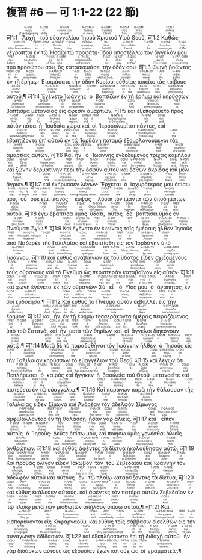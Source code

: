 # 複習 #6 — 可 1:1-22 (22 節)


 <rt>可1:1</rt> <RUBY><ruby><ruby>Ἀρχὴ<rt>[The] beginning</rt></ruby><rt>ἀρχή</rt></ruby><rt>N-NSF</rt></RUBY> <RUBY><ruby><ruby>τοῦ<rt>of the</rt></ruby><rt>ὁ</rt></ruby><rt>T-GSN</rt></RUBY> <RUBY><ruby><ruby>εὐαγγελίου<rt>gospel</rt></ruby><rt>εὐαγγέλιον</rt></ruby><rt>N-GSN</rt></RUBY> <RUBY><ruby><ruby>Ἰησοῦ<rt>of Jesus</rt></ruby><rt>Ἰησοῦς</rt></ruby><rt>N-GSM-P</rt></RUBY> <RUBY><ruby><ruby>Χριστοῦ<rt>Christ‚</rt></ruby><rt>Χριστός</rt></ruby><rt>N-GSM-T</rt></RUBY> <RUBY><ruby><ruby>Υἱοῦ<rt>Son</rt></ruby><rt>υἱός</rt></ruby><rt>N-GSM</rt></RUBY> <RUBY><ruby><ruby>Θεοῦ.<rt>of God.</rt></ruby><rt>θεός</rt></ruby><rt>N-GSM</rt></RUBY> <rt>可1:2</rt> <RUBY><ruby><ruby>Καθὼς<rt>As</rt></ruby><rt>καθώς</rt></ruby><rt>CONJ</rt></RUBY> <RUBY><ruby><ruby>γέγραπται<rt>it has been written</rt></ruby><rt>γράφω</rt></ruby><rt>V-RPI-3S</rt></RUBY> <RUBY><ruby><ruby>ἐν<rt>in</rt></ruby><rt>ἐν</rt></ruby><rt>PREP</rt></RUBY> <RUBY><ruby><ruby>τῷ<rt>‑</rt></ruby><rt>ὁ</rt></ruby><rt>T-DSM</rt></RUBY> <RUBY><ruby><ruby>Ἠσαΐᾳ<rt>Isaiah</rt></ruby><rt>Ἡσαΐας</rt></ruby><rt>N-DSM-P</rt></RUBY> <RUBY><ruby><ruby>τῷ<rt>the</rt></ruby><rt>ὁ</rt></ruby><rt>T-DSM</rt></RUBY> <RUBY><ruby><ruby>προφήτῃ·<rt>prophet:</rt></ruby><rt>προφήτης</rt></ruby><rt>N-DSM</rt></RUBY> <RUBY><ruby><ruby>Ἰδοὺ<rt>Behold‚</rt></ruby><rt>ἰδού</rt></ruby><rt>INJ</rt></RUBY> <RUBY><ruby><ruby>ἀποστέλλω<rt>I send</rt></ruby><rt>ἀποστέλλω</rt></ruby><rt>V-PAI-1S</rt></RUBY> <RUBY><ruby><ruby>τὸν<rt>the</rt></ruby><rt>ὁ</rt></ruby><rt>T-ASM</rt></RUBY> <RUBY><ruby><ruby>ἄγγελόν<rt>messenger</rt></ruby><rt>ἄγγελος</rt></ruby><rt>N-ASM</rt></RUBY> <RUBY><ruby><ruby>μου<rt>of Me</rt></ruby><rt>ἐγώ</rt></ruby><rt>P-1GS</rt></RUBY> <RUBY><ruby><ruby>πρὸ<rt>before</rt></ruby><rt>πρό</rt></ruby><rt>PREP</rt></RUBY> <RUBY><ruby><ruby>προσώπου<rt>face</rt></ruby><rt>πρόσωπον</rt></ruby><rt>N-GSN</rt></RUBY> <RUBY><ruby><ruby>σου‚<rt>of You‚</rt></ruby><rt>σύ</rt></ruby><rt>P-2GS</rt></RUBY> <RUBY><ruby><ruby>ὃς<rt>who</rt></ruby><rt>ὅς, ἥ</rt></ruby><rt>R-NSM</rt></RUBY> <RUBY><ruby><ruby>κατασκευάσει<rt>will prepare</rt></ruby><rt>κατασκευάζω</rt></ruby><rt>V-FAI-3S</rt></RUBY> <RUBY><ruby><ruby>τὴν<rt>the</rt></ruby><rt>ὁ</rt></ruby><rt>T-ASF</rt></RUBY> <RUBY><ruby><ruby>ὁδόν<rt>way</rt></ruby><rt>ὁδός</rt></ruby><rt>N-ASF</rt></RUBY> <RUBY><ruby><ruby>σου·<rt>of You.”</rt></ruby><rt>σύ</rt></ruby><rt>P-2GS</rt></RUBY> <rt>可1:3</rt> <RUBY><ruby><ruby>Φωνὴ<rt>[The] voice</rt></ruby><rt>φωνή</rt></ruby><rt>N-NSF</rt></RUBY> <RUBY><ruby><ruby>βοῶντος<rt>of one crying</rt></ruby><rt>βοάω</rt></ruby><rt>V-PAP-GSM</rt></RUBY> <RUBY><ruby><ruby>ἐν<rt>in</rt></ruby><rt>ἐν</rt></ruby><rt>PREP</rt></RUBY> <RUBY><ruby><ruby>τῇ<rt>the</rt></ruby><rt>ὁ</rt></ruby><rt>T-DSF</rt></RUBY> <RUBY><ruby><ruby>ἐρήμῳ·<rt>wilderness‚</rt></ruby><rt>ἔρημος</rt></ruby><rt>A-DSF</rt></RUBY> <RUBY><ruby><ruby>Ἑτοιμάσατε<rt>Prepare</rt></ruby><rt>ἑτοιμάζω</rt></ruby><rt>V-AAM-2P</rt></RUBY> <RUBY><ruby><ruby>τὴν<rt>the</rt></ruby><rt>ὁ</rt></ruby><rt>T-ASF</rt></RUBY> <RUBY><ruby><ruby>ὁδὸν<rt>way</rt></ruby><rt>ὁδός</rt></ruby><rt>N-ASF</rt></RUBY> <RUBY><ruby><ruby>Κυρίου‚<rt>of [the] Lord‚</rt></ruby><rt>κύριος</rt></ruby><rt>N-GSM</rt></RUBY> <RUBY><ruby><ruby>εὐθείας<rt>straight</rt></ruby><rt>εὐθύς</rt></ruby><rt>A-APF</rt></RUBY> <RUBY><ruby><ruby>ποιεῖτε<rt>make</rt></ruby><rt>ποιέω</rt></ruby><rt>V-PAM-2P</rt></RUBY> <RUBY><ruby><ruby>τὰς<rt>the</rt></ruby><rt>ὁ</rt></ruby><rt>T-APF</rt></RUBY> <RUBY><ruby><ruby>τρίβους<rt>paths</rt></ruby><rt>τρίβος</rt></ruby><rt>N-APF</rt></RUBY> <RUBY><ruby><ruby>αὐτοῦ‚¶<rt>of Him.’”</rt></ruby><rt>αὐτός</rt></ruby><rt>P-GSM</rt></RUBY> <rt>可1:4</rt> <RUBY><ruby><ruby>Ἐγένετο<rt>Came</rt></ruby><rt>γίνομαι</rt></ruby><rt>V-2ADI-3S</rt></RUBY> <RUBY><ruby><ruby>Ἰωάννης<rt>John‚</rt></ruby><rt>Ἰωάννης</rt></ruby><rt>N-NSM-P</rt></RUBY> <RUBY><ruby><ruby>ὁ<rt>‑</rt></ruby><rt>ὁ</rt></ruby><rt>T-NSM</rt></RUBY> <RUBY><ruby><ruby>βαπτίζων<rt>baptizing</rt></ruby><rt>βαπτίζω</rt></ruby><rt>V-PAP-NSM</rt></RUBY> <RUBY><ruby><ruby>ἐν<rt>in</rt></ruby><rt>ἐν</rt></ruby><rt>PREP</rt></RUBY> <RUBY><ruby><ruby>τῇ<rt>the</rt></ruby><rt>ὁ</rt></ruby><rt>T-DSF</rt></RUBY> <RUBY><ruby><ruby>ἐρήμῳ<rt>wilderness</rt></ruby><rt>ἔρημος</rt></ruby><rt>A-DSF</rt></RUBY> <RUBY><ruby><ruby>καὶ<rt>and</rt></ruby><rt>καί</rt></ruby><rt>CONJ</rt></RUBY> <RUBY><ruby><ruby>κηρύσσων<rt>proclaiming</rt></ruby><rt>κηρύσσω</rt></ruby><rt>V-PAP-NSM</rt></RUBY> <RUBY><ruby><ruby>βάπτισμα<rt>[a] baptism</rt></ruby><rt>βάπτισμα</rt></ruby><rt>N-ASN</rt></RUBY> <RUBY><ruby><ruby>μετανοίας<rt>of repentance</rt></ruby><rt>μετάνοια</rt></ruby><rt>N-GSF</rt></RUBY> <RUBY><ruby><ruby>εἰς<rt>for</rt></ruby><rt>εἰς</rt></ruby><rt>PREP</rt></RUBY> <RUBY><ruby><ruby>ἄφεσιν<rt>forgiveness</rt></ruby><rt>ἄφεσις</rt></ruby><rt>N-ASF</rt></RUBY> <RUBY><ruby><ruby>ἁμαρτιῶν.<rt>of sins.</rt></ruby><rt>ἁμαρτία</rt></ruby><rt>N-GPF</rt></RUBY> <rt>可1:5</rt> <RUBY><ruby><ruby>καὶ<rt>And</rt></ruby><rt>καί</rt></ruby><rt>CONJ</rt></RUBY> <RUBY><ruby><ruby>ἐξεπορεύετο<rt>were going out</rt></ruby><rt>ἐκπορεύω</rt></ruby><rt>V-INI-3S</rt></RUBY> <RUBY><ruby><ruby>πρὸς<rt>to</rt></ruby><rt>πρός</rt></ruby><rt>PREP</rt></RUBY> <RUBY><ruby><ruby>αὐτὸν<rt>him</rt></ruby><rt>αὐτός</rt></ruby><rt>P-ASM</rt></RUBY> <RUBY><ruby><ruby>πᾶσα<rt>all</rt></ruby><rt>πᾶς</rt></ruby><rt>A-NSF</rt></RUBY> <RUBY><ruby><ruby>ἡ<rt>the</rt></ruby><rt>ὁ</rt></ruby><rt>T-NSF</rt></RUBY> <RUBY><ruby><ruby>Ἰουδαία<rt>of Judea</rt></ruby><rt>Ἰουδαία</rt></ruby><rt>A-NSF-L</rt></RUBY> <RUBY><ruby><ruby>χώρα<rt>region‚</rt></ruby><rt>χώρα</rt></ruby><rt>N-NSF</rt></RUBY> <RUBY><ruby><ruby>καὶ<rt>and</rt></ruby><rt>καί</rt></ruby><rt>CONJ</rt></RUBY> <RUBY><ruby><ruby>οἱ<rt>‑</rt></ruby><rt>ὁ</rt></ruby><rt>T-NPM</rt></RUBY> <RUBY><ruby><ruby>Ἱεροσολυμῖται<rt>of Jerusalem‚</rt></ruby><rt>Ἱεροσολυμίτης</rt></ruby><rt>N-NPM-L</rt></RUBY> <RUBY><ruby><ruby>πάντες‚<rt>all</rt></ruby><rt>πᾶς</rt></ruby><rt>A-NPM</rt></RUBY> <RUBY><ruby><ruby>καὶ<rt>and</rt></ruby><rt>καί</rt></ruby><rt>CONJ</rt></RUBY> <RUBY><ruby><ruby>ἐβαπτίζοντο<rt>were being baptized</rt></ruby><rt>βαπτίζω</rt></ruby><rt>V-IPI-3P</rt></RUBY> <RUBY><ruby><ruby>ὑπ᾽<rt>by</rt></ruby><rt>ὑπό</rt></ruby><rt>PREP</rt></RUBY> <RUBY><ruby><ruby>αὐτοῦ<rt>him</rt></ruby><rt>αὐτός</rt></ruby><rt>P-GSM</rt></RUBY> <RUBY><ruby><ruby>ἐν<rt>in</rt></ruby><rt>ἐν</rt></ruby><rt>PREP</rt></RUBY> <RUBY><ruby><ruby>τῷ<rt>the</rt></ruby><rt>ὁ</rt></ruby><rt>T-DSM</rt></RUBY> <RUBY><ruby><ruby>Ἰορδάνῃ<rt>Jordan</rt></ruby><rt>Ἰορδάνης</rt></ruby><rt>N-DSM-L</rt></RUBY> <RUBY><ruby><ruby>ποταμῷ<rt>river‚</rt></ruby><rt>ποταμός</rt></ruby><rt>N-DSM</rt></RUBY> <RUBY><ruby><ruby>ἐξομολογούμενοι<rt>confessing</rt></ruby><rt>ἐξομολογέομαι</rt></ruby><rt>V-PMP-NPM</rt></RUBY> <RUBY><ruby><ruby>τὰς<rt>the</rt></ruby><rt>ὁ</rt></ruby><rt>T-APF</rt></RUBY> <RUBY><ruby><ruby>ἁμαρτίας<rt>sins</rt></ruby><rt>ἁμαρτία</rt></ruby><rt>N-APF</rt></RUBY> <RUBY><ruby><ruby>αὐτῶν.<rt>of them.</rt></ruby><rt>αὐτός</rt></ruby><rt>P-GPM</rt></RUBY> <rt>可1:6</rt> <RUBY><ruby><ruby>Καὶ<rt>And</rt></ruby><rt>καί</rt></ruby><rt>CONJ</rt></RUBY> <RUBY><ruby><ruby>ἦν<rt>was</rt></ruby><rt>εἰμί</rt></ruby><rt>V-IAI-3S</rt></RUBY> <RUBY><ruby><ruby>ὁ<rt>‑</rt></ruby><rt>ὁ</rt></ruby><rt>T-NSM</rt></RUBY> <RUBY><ruby><ruby>Ἰωάννης<rt>John</rt></ruby><rt>Ἰωάννης</rt></ruby><rt>N-NSM-P</rt></RUBY> <RUBY><ruby><ruby>ἐνδεδυμένος<rt>clothed in</rt></ruby><rt>ἐνδύω</rt></ruby><rt>V-RMP-NSM</rt></RUBY> <RUBY><ruby><ruby>τρίχας<rt>hair</rt></ruby><rt>θρίξ</rt></ruby><rt>N-APF</rt></RUBY> <RUBY><ruby><ruby>καμήλου<rt>of a camel‚</rt></ruby><rt>κάμηλος</rt></ruby><rt>N-GSF</rt></RUBY> <RUBY><ruby><ruby>καὶ<rt>and</rt></ruby><rt>καί</rt></ruby><rt>CONJ</rt></RUBY> <RUBY><ruby><ruby>ζώνην<rt>a belt</rt></ruby><rt>ζώνη</rt></ruby><rt>N-ASF</rt></RUBY> <RUBY><ruby><ruby>δερματίνην<rt>of leather</rt></ruby><rt>δερμάτινος</rt></ruby><rt>A-ASF</rt></RUBY> <RUBY><ruby><ruby>περὶ<rt>around</rt></ruby><rt>περί</rt></ruby><rt>PREP</rt></RUBY> <RUBY><ruby><ruby>τὴν<rt>the</rt></ruby><rt>ὁ</rt></ruby><rt>T-ASF</rt></RUBY> <RUBY><ruby><ruby>ὀσφὺν<rt>waist</rt></ruby><rt>ὀσφῦς</rt></ruby><rt>N-ASF</rt></RUBY> <RUBY><ruby><ruby>αὐτοῦ<rt>of him;</rt></ruby><rt>αὐτός</rt></ruby><rt>P-GSM</rt></RUBY> <RUBY><ruby><ruby>καὶ<rt>and</rt></ruby><rt>καί</rt></ruby><rt>CONJ</rt></RUBY> <RUBY><ruby><ruby>ἔσθων<rt>he is eating</rt></ruby><rt>ἐσθίω</rt></ruby><rt>V-PAP-NSM</rt></RUBY> <RUBY><ruby><ruby>ἀκρίδας<rt>locusts</rt></ruby><rt>ἀκρίς</rt></ruby><rt>N-APF</rt></RUBY> <RUBY><ruby><ruby>καὶ<rt>and</rt></ruby><rt>καί</rt></ruby><rt>CONJ</rt></RUBY> <RUBY><ruby><ruby>μέλι<rt>honey</rt></ruby><rt>μέλι</rt></ruby><rt>N-ASN</rt></RUBY> <RUBY><ruby><ruby>ἄγριον.¶<rt>wild.</rt></ruby><rt>ἄγριος</rt></ruby><rt>A-ASN</rt></RUBY> 
 <rt>可1:7</rt> <RUBY><ruby><ruby>καὶ<rt>And</rt></ruby><rt>καί</rt></ruby><rt>CONJ</rt></RUBY> <RUBY><ruby><ruby>ἐκήρυσσεν<rt>he was preaching‚</rt></ruby><rt>κηρύσσω</rt></ruby><rt>V-IAI-3S</rt></RUBY> <RUBY><ruby><ruby>λέγων·<rt>saying‚</rt></ruby><rt>λέγω</rt></ruby><rt>V-PAP-NSM</rt></RUBY> <RUBY><ruby><ruby>Ἔρχεται<rt>He comes</rt></ruby><rt>ἔρχομαι</rt></ruby><rt>V-PNI-3S</rt></RUBY> <RUBY><ruby><ruby>ὁ<rt>who</rt></ruby><rt>ὁ</rt></ruby><rt>T-NSM</rt></RUBY> <RUBY><ruby><ruby>ἰσχυρότερός<rt>[is] mightier</rt></ruby><rt>ἰσχυρός</rt></ruby><rt>A-NSM-C</rt></RUBY> <RUBY><ruby><ruby>μου<rt>than I</rt></ruby><rt>ἐγώ</rt></ruby><rt>P-1GS</rt></RUBY> <RUBY><ruby><ruby>ὀπίσω<rt>after</rt></ruby><rt>ὀπίσω</rt></ruby><rt>PREP</rt></RUBY> <RUBY><ruby><ruby>μου‚<rt>me‚</rt></ruby><rt>ἐγώ</rt></ruby><rt>P-1GS</rt></RUBY> <RUBY><ruby><ruby>οὗ<rt>of whom</rt></ruby><rt>ὅς, ἥ</rt></ruby><rt>R-GSM</rt></RUBY> <RUBY><ruby><ruby>οὐκ<rt>not</rt></ruby><rt>οὐ</rt></ruby><rt>PRT-N</rt></RUBY> <RUBY><ruby><ruby>εἰμὶ<rt>I am</rt></ruby><rt>εἰμί</rt></ruby><rt>V-PAI-1S</rt></RUBY> <RUBY><ruby><ruby>ἱκανὸς<rt>sufficient‚</rt></ruby><rt>ἱκανός</rt></ruby><rt>A-NSM</rt></RUBY> <RUBY><ruby><ruby>κύψας<rt>having stooped down‚</rt></ruby><rt>κύπτω</rt></ruby><rt>V-AAP-NSM</rt></RUBY> <RUBY><ruby><ruby>λῦσαι<rt>to untie</rt></ruby><rt>λύω</rt></ruby><rt>V-AAN</rt></RUBY> <RUBY><ruby><ruby>τὸν<rt>the</rt></ruby><rt>ὁ</rt></ruby><rt>T-ASM</rt></RUBY> <RUBY><ruby><ruby>ἱμάντα<rt>strap</rt></ruby><rt>ἱμάς</rt></ruby><rt>N-ASM</rt></RUBY> <RUBY><ruby><ruby>τῶν<rt>of the</rt></ruby><rt>ὁ</rt></ruby><rt>T-GPN</rt></RUBY> <RUBY><ruby><ruby>ὑποδημάτων<rt>sandals</rt></ruby><rt>ὑπόδημα</rt></ruby><rt>N-GPN</rt></RUBY> <RUBY><ruby><ruby>αὐτοῦ.<rt>of Him.</rt></ruby><rt>αὐτός</rt></ruby><rt>P-GSM</rt></RUBY> <rt>可1:8</rt> <RUBY><ruby><ruby>ἐγὼ<rt>I</rt></ruby><rt>ἐγώ</rt></ruby><rt>P-1NS</rt></RUBY> <RUBY><ruby><ruby>ἐβάπτισα<rt>baptized</rt></ruby><rt>βαπτίζω</rt></ruby><rt>V-AAI-1S</rt></RUBY> <RUBY><ruby><ruby>ὑμᾶς<rt>you</rt></ruby><rt>σύ</rt></ruby><rt>P-2AP</rt></RUBY> <RUBY><ruby><ruby>ὕδατι‚<rt>with water;</rt></ruby><rt>ὕδωρ, ὕδατος</rt></ruby><rt>N-DSN</rt></RUBY> <RUBY><ruby><ruby>αὐτὸς<rt>He</rt></ruby><rt>αὐτός</rt></ruby><rt>P-NSM</rt></RUBY> <RUBY><ruby><ruby>δὲ<rt>however</rt></ruby><rt>δέ</rt></ruby><rt>CONJ</rt></RUBY> <RUBY><ruby><ruby>βαπτίσει<rt>will baptize</rt></ruby><rt>βαπτίζω</rt></ruby><rt>V-FAI-3S</rt></RUBY> <RUBY><ruby><ruby>ὑμᾶς<rt>you</rt></ruby><rt>σύ</rt></ruby><rt>P-2AP</rt></RUBY> <RUBY><ruby><ruby>ἐν<rt>with</rt></ruby><rt>ἐν</rt></ruby><rt>PREP</rt></RUBY> <RUBY><ruby><ruby>Πνεύματι<rt>[the] Spirit</rt></ruby><rt>πνεῦμα</rt></ruby><rt>N-DSN</rt></RUBY> <RUBY><ruby><ruby>Ἁγίῳ.¶<rt>Holy.</rt></ruby><rt>ἅγιος</rt></ruby><rt>A-DSN</rt></RUBY> <rt>可1:9</rt> <RUBY><ruby><ruby>Καὶ<rt>And</rt></ruby><rt>καί</rt></ruby><rt>CONJ</rt></RUBY> <RUBY><ruby><ruby>ἐγένετο<rt>it came to pass</rt></ruby><rt>γίνομαι</rt></ruby><rt>V-2ADI-3S</rt></RUBY> <RUBY><ruby><ruby>ἐν<rt>in</rt></ruby><rt>ἐν</rt></ruby><rt>PREP</rt></RUBY> <RUBY><ruby><ruby>ἐκείναις<rt>those</rt></ruby><rt>ἐκεῖνος</rt></ruby><rt>D-DPF</rt></RUBY> <RUBY><ruby><ruby>ταῖς<rt>‑</rt></ruby><rt>ὁ</rt></ruby><rt>T-DPF</rt></RUBY> <RUBY><ruby><ruby>ἡμέραις<rt>days‚</rt></ruby><rt>ἡμέρα</rt></ruby><rt>N-DPF</rt></RUBY> <RUBY><ruby><ruby>ἦλθεν<rt>[that] came</rt></ruby><rt>ἔρχομαι</rt></ruby><rt>V-2AAI-3S</rt></RUBY> <RUBY><ruby><ruby>Ἰησοῦς<rt>Jesus</rt></ruby><rt>Ἰησοῦς</rt></ruby><rt>N-NSM-P</rt></RUBY> <RUBY><ruby><ruby>ἀπὸ<rt>from</rt></ruby><rt>ἀπό</rt></ruby><rt>PREP</rt></RUBY> <RUBY><ruby><ruby>Ναζαρὲτ<rt>Nazareth</rt></ruby><rt>Ναζαρέθ, Ναζαρά</rt></ruby><rt>N-GSF-L</rt></RUBY> <RUBY><ruby><ruby>τῆς<rt>‑</rt></ruby><rt>ὁ</rt></ruby><rt>T-GSF</rt></RUBY> <RUBY><ruby><ruby>Γαλιλαίας<rt>of Galilee‚</rt></ruby><rt>Γαλιλαία</rt></ruby><rt>N-GSF-L</rt></RUBY> <RUBY><ruby><ruby>καὶ<rt>and</rt></ruby><rt>καί</rt></ruby><rt>CONJ</rt></RUBY> <RUBY><ruby><ruby>ἐβαπτίσθη<rt>was baptized</rt></ruby><rt>βαπτίζω</rt></ruby><rt>V-API-3S</rt></RUBY> <RUBY><ruby><ruby>εἰς<rt>in</rt></ruby><rt>εἰς</rt></ruby><rt>PREP</rt></RUBY> <RUBY><ruby><ruby>τὸν<rt>the</rt></ruby><rt>ὁ</rt></ruby><rt>T-ASM</rt></RUBY> <RUBY><ruby><ruby>Ἰορδάνην<rt>Jordan</rt></ruby><rt>Ἰορδάνης</rt></ruby><rt>N-ASM-L</rt></RUBY> <RUBY><ruby><ruby>ὑπὸ<rt>by</rt></ruby><rt>ὑπό</rt></ruby><rt>PREP</rt></RUBY> <RUBY><ruby><ruby>Ἰωάννου.<rt>John.</rt></ruby><rt>Ἰωάννης</rt></ruby><rt>N-GSM-P</rt></RUBY> <rt>可1:10</rt> <RUBY><ruby><ruby>καὶ<rt>And</rt></ruby><rt>καί</rt></ruby><rt>CONJ</rt></RUBY> <RUBY><ruby><ruby>εὐθὺς<rt>immediately</rt></ruby><rt>εὐθέως</rt></ruby><rt>ADV</rt></RUBY> <RUBY><ruby><ruby>ἀναβαίνων<rt>going up</rt></ruby><rt>ἀναβαίνω</rt></ruby><rt>V-PAP-NSM</rt></RUBY> <RUBY><ruby><ruby>ἐκ<rt>from</rt></ruby><rt>ἐκ</rt></ruby><rt>PREP</rt></RUBY> <RUBY><ruby><ruby>τοῦ<rt>the</rt></ruby><rt>ὁ</rt></ruby><rt>T-GSN</rt></RUBY> <RUBY><ruby><ruby>ὕδατος<rt>water‚</rt></ruby><rt>ὕδωρ, ὕδατος</rt></ruby><rt>N-GSN</rt></RUBY> <RUBY><ruby><ruby>εἶδεν<rt>he saw</rt></ruby><rt>εἴδω</rt></ruby><rt>V-2AAI-3S</rt></RUBY> <RUBY><ruby><ruby>σχιζομένους<rt>tearing open</rt></ruby><rt>σχίζω</rt></ruby><rt>V-PPP-APM</rt></RUBY> <RUBY><ruby><ruby>τοὺς<rt>the</rt></ruby><rt>ὁ</rt></ruby><rt>T-APM</rt></RUBY> <RUBY><ruby><ruby>οὐρανοὺς<rt>heavens‚</rt></ruby><rt>οὐρανός</rt></ruby><rt>N-APM</rt></RUBY> <RUBY><ruby><ruby>καὶ<rt>and</rt></ruby><rt>καί</rt></ruby><rt>CONJ</rt></RUBY> <RUBY><ruby><ruby>τὸ<rt>the</rt></ruby><rt>ὁ</rt></ruby><rt>T-ASN</rt></RUBY> <RUBY><ruby><ruby>Πνεῦμα<rt>Spirit</rt></ruby><rt>πνεῦμα</rt></ruby><rt>N-ASN</rt></RUBY> <RUBY><ruby><ruby>ὡς<rt>as</rt></ruby><rt>ὡς</rt></ruby><rt>CONJ</rt></RUBY> <RUBY><ruby><ruby>περιστερὰν<rt>a dove</rt></ruby><rt>περιστερά</rt></ruby><rt>N-ASF</rt></RUBY> <RUBY><ruby><ruby>καταβαῖνον<rt>descending</rt></ruby><rt>καταβαίνω</rt></ruby><rt>V-PAP-ASN</rt></RUBY> <RUBY><ruby><ruby>εἰς<rt>upon</rt></ruby><rt>εἰς</rt></ruby><rt>PREP</rt></RUBY> <RUBY><ruby><ruby>αὐτόν·<rt>Him.</rt></ruby><rt>αὐτός</rt></ruby><rt>P-ASM</rt></RUBY> <rt>可1:11</rt> <RUBY><ruby><ruby>καὶ<rt>And</rt></ruby><rt>καί</rt></ruby><rt>CONJ</rt></RUBY> <RUBY><ruby><ruby>φωνὴ<rt>a voice</rt></ruby><rt>φωνή</rt></ruby><rt>N-NSF</rt></RUBY> <RUBY><ruby><ruby>ἐγένετο<rt>came</rt></ruby><rt>γίνομαι</rt></ruby><rt>V-2ADI-3S</rt></RUBY> <RUBY><ruby><ruby>ἐκ<rt>out of</rt></ruby><rt>ἐκ</rt></ruby><rt>PREP</rt></RUBY> <RUBY><ruby><ruby>τῶν<rt>the</rt></ruby><rt>ὁ</rt></ruby><rt>T-GPM</rt></RUBY> <RUBY><ruby><ruby>οὐρανῶν·<rt>heavens:</rt></ruby><rt>οὐρανός</rt></ruby><rt>N-GPM</rt></RUBY> <RUBY><ruby><ruby>Σὺ<rt>You</rt></ruby><rt>σύ</rt></ruby><rt>P-2NS</rt></RUBY> <RUBY><ruby><ruby>εἶ<rt>are</rt></ruby><rt>εἰμί</rt></ruby><rt>V-PAI-2S</rt></RUBY> <RUBY><ruby><ruby>ὁ<rt>the</rt></ruby><rt>ὁ</rt></ruby><rt>T-NSM</rt></RUBY> <RUBY><ruby><ruby>Υἱός<rt>Son</rt></ruby><rt>υἱός</rt></ruby><rt>N-NSM</rt></RUBY> <RUBY><ruby><ruby>μου<rt>of Me‚</rt></ruby><rt>ἐγώ</rt></ruby><rt>P-1GS</rt></RUBY> <RUBY><ruby><ruby>ὁ<rt>the</rt></ruby><rt>ὁ</rt></ruby><rt>T-NSM</rt></RUBY> <RUBY><ruby><ruby>ἀγαπητός‚<rt>beloved‚</rt></ruby><rt>ἀγαπητός</rt></ruby><rt>A-NSM</rt></RUBY> <RUBY><ruby><ruby>ἐν<rt>in</rt></ruby><rt>ἐν</rt></ruby><rt>PREP</rt></RUBY> <RUBY><ruby><ruby>σοὶ<rt>You</rt></ruby><rt>σύ</rt></ruby><rt>P-2DS</rt></RUBY> <RUBY><ruby><ruby>εὐδόκησα.¶<rt>I am well pleased.</rt></ruby><rt>εὐδοκέω</rt></ruby><rt>V-AAI-1S</rt></RUBY> <rt>可1:12</rt> <RUBY><ruby><ruby>Καὶ<rt>And</rt></ruby><rt>καί</rt></ruby><rt>CONJ</rt></RUBY> <RUBY><ruby><ruby>εὐθὺς<rt>immediately</rt></ruby><rt>εὐθέως</rt></ruby><rt>ADV</rt></RUBY> <RUBY><ruby><ruby>τὸ<rt>the</rt></ruby><rt>ὁ</rt></ruby><rt>T-NSN</rt></RUBY> <RUBY><ruby><ruby>Πνεῦμα<rt>Spirit</rt></ruby><rt>πνεῦμα</rt></ruby><rt>N-NSN</rt></RUBY> <RUBY><ruby><ruby>αὐτὸν<rt>Him</rt></ruby><rt>αὐτός</rt></ruby><rt>P-ASM</rt></RUBY> <RUBY><ruby><ruby>ἐκβάλλει<rt>drives out</rt></ruby><rt>ἐκβάλλω</rt></ruby><rt>V-PAI-3S</rt></RUBY> <RUBY><ruby><ruby>εἰς<rt>into</rt></ruby><rt>εἰς</rt></ruby><rt>PREP</rt></RUBY> <RUBY><ruby><ruby>τὴν<rt>the</rt></ruby><rt>ὁ</rt></ruby><rt>T-ASF</rt></RUBY> <RUBY><ruby><ruby>ἔρημον.<rt>wilderness.</rt></ruby><rt>ἔρημος</rt></ruby><rt>A-ASF</rt></RUBY> 
 <rt>可1:13</rt> <RUBY><ruby><ruby>καὶ<rt>And</rt></ruby><rt>καί</rt></ruby><rt>CONJ</rt></RUBY> <RUBY><ruby><ruby>ἦν<rt>He was</rt></ruby><rt>εἰμί</rt></ruby><rt>V-IAI-3S</rt></RUBY> <RUBY><ruby><ruby>ἐν<rt>in</rt></ruby><rt>ἐν</rt></ruby><rt>PREP</rt></RUBY> <RUBY><ruby><ruby>τῇ<rt>the</rt></ruby><rt>ὁ</rt></ruby><rt>T-DSF</rt></RUBY> <RUBY><ruby><ruby>ἐρήμῳ<rt>wilderness</rt></ruby><rt>ἔρημος</rt></ruby><rt>A-DSF</rt></RUBY> <RUBY><ruby><ruby>τεσσεράκοντα<rt>forty</rt></ruby><rt>τεσσαράκοντα</rt></ruby><rt>A-APF-NUI</rt></RUBY> <RUBY><ruby><ruby>ἡμέρας<rt>days‚</rt></ruby><rt>ἡμέρα</rt></ruby><rt>N-APF</rt></RUBY> <RUBY><ruby><ruby>πειραζόμενος<rt>being tempted</rt></ruby><rt>πειράζω</rt></ruby><rt>V-PPP-NSM</rt></RUBY> <RUBY><ruby><ruby>ὑπὸ<rt>by</rt></ruby><rt>ὑπό</rt></ruby><rt>PREP</rt></RUBY> <RUBY><ruby><ruby>τοῦ<rt>‑</rt></ruby><rt>ὁ</rt></ruby><rt>T-GSM</rt></RUBY> <RUBY><ruby><ruby>Σατανᾶ‚<rt>Satan.</rt></ruby><rt>Σατανᾶς</rt></ruby><rt>N-GSM-T</rt></RUBY> <RUBY><ruby><ruby>καὶ<rt>And</rt></ruby><rt>καί</rt></ruby><rt>CONJ</rt></RUBY> <RUBY><ruby><ruby>ἦν<rt>He was</rt></ruby><rt>εἰμί</rt></ruby><rt>V-IAI-3S</rt></RUBY> <RUBY><ruby><ruby>μετὰ<rt>with</rt></ruby><rt>μετά</rt></ruby><rt>PREP</rt></RUBY> <RUBY><ruby><ruby>τῶν<rt>the</rt></ruby><rt>ὁ</rt></ruby><rt>T-GPN</rt></RUBY> <RUBY><ruby><ruby>θηρίων‚<rt>wild animals;</rt></ruby><rt>θηρίον</rt></ruby><rt>N-GPN</rt></RUBY> <RUBY><ruby><ruby>καὶ<rt>and</rt></ruby><rt>καί</rt></ruby><rt>CONJ</rt></RUBY> <RUBY><ruby><ruby>οἱ<rt>the</rt></ruby><rt>ὁ</rt></ruby><rt>T-NPM</rt></RUBY> <RUBY><ruby><ruby>ἄγγελοι<rt>angels</rt></ruby><rt>ἄγγελος</rt></ruby><rt>N-NPM</rt></RUBY> <RUBY><ruby><ruby>διηκόνουν<rt>were ministering</rt></ruby><rt>διακονέω</rt></ruby><rt>V-IAI-3P</rt></RUBY> <RUBY><ruby><ruby>αὐτῷ.¶<rt>to Him.</rt></ruby><rt>αὐτός</rt></ruby><rt>P-DSM</rt></RUBY> <rt>可1:14</rt> <RUBY><ruby><ruby>Μετὰ<rt>after</rt></ruby><rt>μετά</rt></ruby><rt>PREP</rt></RUBY> <RUBY><ruby><ruby>δὲ<rt>And</rt></ruby><rt>δέ</rt></ruby><rt>CONJ</rt></RUBY> <RUBY><ruby><ruby>τὸ<rt>the</rt></ruby><rt>ὁ</rt></ruby><rt>T-ASN</rt></RUBY> <RUBY><ruby><ruby>παραδοθῆναι<rt>delivering up</rt></ruby><rt>παραδίδωμι</rt></ruby><rt>V-APN</rt></RUBY> <RUBY><ruby><ruby>τὸν<rt>‑</rt></ruby><rt>ὁ</rt></ruby><rt>T-ASM</rt></RUBY> <RUBY><ruby><ruby>Ἰωάννην<rt>of John‚</rt></ruby><rt>Ἰωάννης</rt></ruby><rt>N-ASM-P</rt></RUBY> <RUBY><ruby><ruby>ἦλθεν<rt>came</rt></ruby><rt>ἔρχομαι</rt></ruby><rt>V-2AAI-3S</rt></RUBY> <RUBY><ruby><ruby>ὁ<rt>‑</rt></ruby><rt>ὁ</rt></ruby><rt>T-NSM</rt></RUBY> <RUBY><ruby><ruby>Ἰησοῦς<rt>Jesus</rt></ruby><rt>Ἰησοῦς</rt></ruby><rt>N-NSM-P</rt></RUBY> <RUBY><ruby><ruby>εἰς<rt>into</rt></ruby><rt>εἰς</rt></ruby><rt>PREP</rt></RUBY> <RUBY><ruby><ruby>τὴν<rt>‑</rt></ruby><rt>ὁ</rt></ruby><rt>T-ASF</rt></RUBY> <RUBY><ruby><ruby>Γαλιλαίαν<rt>Galilee‚</rt></ruby><rt>Γαλιλαία</rt></ruby><rt>N-ASF-L</rt></RUBY> <RUBY><ruby><ruby>κηρύσσων<rt>proclaiming</rt></ruby><rt>κηρύσσω</rt></ruby><rt>V-PAP-NSM</rt></RUBY> <RUBY><ruby><ruby>τὸ<rt>the</rt></ruby><rt>ὁ</rt></ruby><rt>T-ASN</rt></RUBY> <RUBY><ruby><ruby>εὐαγγέλιον<rt>gospel</rt></ruby><rt>εὐαγγέλιον</rt></ruby><rt>N-ASN</rt></RUBY> <RUBY><ruby><ruby>τοῦ<rt>‑</rt></ruby><rt>ὁ</rt></ruby><rt>T-GSM</rt></RUBY> <RUBY><ruby><ruby>Θεοῦ<rt>of God</rt></ruby><rt>θεός</rt></ruby><rt>N-GSM</rt></RUBY> <rt>可1:15</rt> <RUBY><ruby><ruby>καὶ<rt>and</rt></ruby><rt>καί</rt></ruby><rt>CONJ</rt></RUBY> <RUBY><ruby><ruby>λέγων<rt>saying</rt></ruby><rt>λέγω</rt></ruby><rt>V-PAP-NSM</rt></RUBY> <RUBY><ruby><ruby>ὅτι<rt>‑‚</rt></ruby><rt>ὅτι</rt></ruby><rt>CONJ</rt></RUBY> <RUBY><ruby><ruby>Πεπλήρωται<rt>Has been fulfilled</rt></ruby><rt>πληρόω</rt></ruby><rt>V-RPI-3S</rt></RUBY> <RUBY><ruby><ruby>ὁ<rt>the</rt></ruby><rt>ὁ</rt></ruby><rt>T-NSM</rt></RUBY> <RUBY><ruby><ruby>καιρὸς<rt>time‚</rt></ruby><rt>καιρός</rt></ruby><rt>N-NSM</rt></RUBY> <RUBY><ruby><ruby>καὶ<rt>and</rt></ruby><rt>καί</rt></ruby><rt>CONJ</rt></RUBY> <RUBY><ruby><ruby>ἤγγικεν<rt>has drawn near</rt></ruby><rt>ἐγγίζω</rt></ruby><rt>V-RAI-3S</rt></RUBY> <RUBY><ruby><ruby>ἡ<rt>the</rt></ruby><rt>ὁ</rt></ruby><rt>T-NSF</rt></RUBY> <RUBY><ruby><ruby>βασιλεία<rt>kingdom</rt></ruby><rt>βασιλεία</rt></ruby><rt>N-NSF</rt></RUBY> <RUBY><ruby><ruby>τοῦ<rt>‑</rt></ruby><rt>ὁ</rt></ruby><rt>T-GSM</rt></RUBY> <RUBY><ruby><ruby>Θεοῦ·<rt>of God;</rt></ruby><rt>θεός</rt></ruby><rt>N-GSM</rt></RUBY> <RUBY><ruby><ruby>μετανοεῖτε<rt>repent</rt></ruby><rt>μετανοέω</rt></ruby><rt>V-PAM-2P</rt></RUBY> <RUBY><ruby><ruby>καὶ<rt>and</rt></ruby><rt>καί</rt></ruby><rt>CONJ</rt></RUBY> <RUBY><ruby><ruby>πιστεύετε<rt>believe</rt></ruby><rt>πιστεύω</rt></ruby><rt>V-PAM-2P</rt></RUBY> <RUBY><ruby><ruby>ἐν<rt>in</rt></ruby><rt>ἐν</rt></ruby><rt>PREP</rt></RUBY> <RUBY><ruby><ruby>τῷ<rt>the</rt></ruby><rt>ὁ</rt></ruby><rt>T-DSN</rt></RUBY> <RUBY><ruby><ruby>εὐαγγελίῳ.¶<rt>gospel.</rt></ruby><rt>εὐαγγέλιον</rt></ruby><rt>N-DSN</rt></RUBY> <rt>可1:16</rt> <RUBY><ruby><ruby>Καὶ<rt>And</rt></ruby><rt>καί</rt></ruby><rt>CONJ</rt></RUBY> <RUBY><ruby><ruby>παράγων<rt>passing</rt></ruby><rt>παράγω</rt></ruby><rt>V-PAP-NSM</rt></RUBY> <RUBY><ruby><ruby>παρὰ<rt>by</rt></ruby><rt>παρά</rt></ruby><rt>PREP</rt></RUBY> <RUBY><ruby><ruby>τὴν<rt>the</rt></ruby><rt>ὁ</rt></ruby><rt>T-ASF</rt></RUBY> <RUBY><ruby><ruby>θάλασσαν<rt>Sea</rt></ruby><rt>θάλασσα</rt></ruby><rt>N-ASF</rt></RUBY> <RUBY><ruby><ruby>τῆς<rt>‑</rt></ruby><rt>ὁ</rt></ruby><rt>T-GSF</rt></RUBY> <RUBY><ruby><ruby>Γαλιλαίας<rt>of Galilee‚</rt></ruby><rt>Γαλιλαία</rt></ruby><rt>N-GSF-L</rt></RUBY> <RUBY><ruby><ruby>εἶδεν<rt>He saw</rt></ruby><rt>εἴδω</rt></ruby><rt>V-2AAI-3S</rt></RUBY> <RUBY><ruby><ruby>Σίμωνα<rt>Simon</rt></ruby><rt>Σίμων</rt></ruby><rt>N-ASM-P</rt></RUBY> <RUBY><ruby><ruby>καὶ<rt>and</rt></ruby><rt>καί</rt></ruby><rt>CONJ</rt></RUBY> <RUBY><ruby><ruby>Ἀνδρέαν<rt>Andrew‚</rt></ruby><rt>Ἀνδρέας</rt></ruby><rt>N-ASM-P</rt></RUBY> <RUBY><ruby><ruby>τὸν<rt>the</rt></ruby><rt>ὁ</rt></ruby><rt>T-ASM</rt></RUBY> <RUBY><ruby><ruby>ἀδελφὸν<rt>brother</rt></ruby><rt>ἀδελφός</rt></ruby><rt>N-ASM</rt></RUBY> <RUBY><ruby><ruby>Σίμωνος<rt>of Simon‚</rt></ruby><rt>Σίμων</rt></ruby><rt>N-GSM-P</rt></RUBY> <RUBY><ruby><ruby>ἀμφιβάλλοντας<rt>casting a net</rt></ruby><rt>ἀμφιβάλλω</rt></ruby><rt>V-PAP-APM</rt></RUBY> <RUBY><ruby><ruby>ἐν<rt>into</rt></ruby><rt>ἐν</rt></ruby><rt>PREP</rt></RUBY> <RUBY><ruby><ruby>τῇ<rt>the</rt></ruby><rt>ὁ</rt></ruby><rt>T-DSF</rt></RUBY> <RUBY><ruby><ruby>θαλάσσῃ·<rt>sea;</rt></ruby><rt>θάλασσα</rt></ruby><rt>N-DSF</rt></RUBY> <RUBY><ruby><ruby>ἦσαν<rt>they were</rt></ruby><rt>εἰμί</rt></ruby><rt>V-IAI-3P</rt></RUBY> <RUBY><ruby><ruby>γὰρ<rt>for</rt></ruby><rt>γάρ</rt></ruby><rt>CONJ</rt></RUBY> <RUBY><ruby><ruby>ἁλιεῖς.<rt>fishermen.</rt></ruby><rt>ἁλιεύς</rt></ruby><rt>N-NPM</rt></RUBY> <rt>可1:17</rt> <RUBY><ruby><ruby>καὶ<rt>And</rt></ruby><rt>καί</rt></ruby><rt>CONJ</rt></RUBY> <RUBY><ruby><ruby>εἶπεν<rt>said</rt></ruby><rt>ἔπω, ἐρῶ, εἶπον</rt></ruby><rt>V-2AAI-3S</rt></RUBY> <RUBY><ruby><ruby>αὐτοῖς<rt>to them</rt></ruby><rt>αὐτός</rt></ruby><rt>P-DPM</rt></RUBY> <RUBY><ruby><ruby>ὁ<rt>‑</rt></ruby><rt>ὁ</rt></ruby><rt>T-NSM</rt></RUBY> <RUBY><ruby><ruby>Ἰησοῦς·<rt>Jesus‚</rt></ruby><rt>Ἰησοῦς</rt></ruby><rt>N-NSM-P</rt></RUBY> <RUBY><ruby><ruby>Δεῦτε<rt>Come</rt></ruby><rt>δεῦτε</rt></ruby><rt>ADV</rt></RUBY> <RUBY><ruby><ruby>ὀπίσω<rt>after</rt></ruby><rt>ὀπίσω</rt></ruby><rt>PREP</rt></RUBY> <RUBY><ruby><ruby>μου‚<rt>Me‚</rt></ruby><rt>ἐγώ</rt></ruby><rt>P-1GS</rt></RUBY> <RUBY><ruby><ruby>καὶ<rt>and</rt></ruby><rt>καί</rt></ruby><rt>CONJ</rt></RUBY> <RUBY><ruby><ruby>ποιήσω<rt>I will make</rt></ruby><rt>ποιέω</rt></ruby><rt>V-FAI-1S</rt></RUBY> <RUBY><ruby><ruby>ὑμᾶς<rt>you</rt></ruby><rt>σύ</rt></ruby><rt>P-2AP</rt></RUBY> <RUBY><ruby><ruby>γενέσθαι<rt>to become</rt></ruby><rt>γίνομαι</rt></ruby><rt>V-2ADN</rt></RUBY> <RUBY><ruby><ruby>ἁλιεῖς<rt>fishers</rt></ruby><rt>ἁλιεύς</rt></ruby><rt>N-APM</rt></RUBY> <RUBY><ruby><ruby>ἀνθρώπων.<rt>of men.</rt></ruby><rt>ἄνθρωπος</rt></ruby><rt>N-GPM</rt></RUBY> <rt>可1:18</rt> <RUBY><ruby><ruby>καὶ<rt>And</rt></ruby><rt>καί</rt></ruby><rt>CONJ</rt></RUBY> <RUBY><ruby><ruby>εὐθὺς<rt>immediately‚</rt></ruby><rt>εὐθέως</rt></ruby><rt>ADV</rt></RUBY> <RUBY><ruby><ruby>ἀφέντες<rt>having left</rt></ruby><rt>ἀφίημι</rt></ruby><rt>V-2AAP-NPM</rt></RUBY> <RUBY><ruby><ruby>τὰ<rt>the</rt></ruby><rt>ὁ</rt></ruby><rt>T-APN</rt></RUBY> <RUBY><ruby><ruby>δίκτυα<rt>nets‚</rt></ruby><rt>δίκτυον</rt></ruby><rt>N-APN</rt></RUBY> <RUBY><ruby><ruby>ἠκολούθησαν<rt>they followed</rt></ruby><rt>ἀκολουθέω</rt></ruby><rt>V-AAI-3P</rt></RUBY> <RUBY><ruby><ruby>αὐτῷ.<rt>Him.</rt></ruby><rt>αὐτός</rt></ruby><rt>P-DSM</rt></RUBY> 
 <rt>可1:19</rt> <RUBY><ruby><ruby>Καὶ<rt>And</rt></ruby><rt>καί</rt></ruby><rt>CONJ</rt></RUBY> <RUBY><ruby><ruby>προβὰς<rt>having gone on</rt></ruby><rt>προβαίνω</rt></ruby><rt>V-2AAP-NSM</rt></RUBY> <RUBY><ruby><ruby>ὀλίγον<rt>a little‚</rt></ruby><rt>ὀλίγος</rt></ruby><rt>A-ASN</rt></RUBY> <RUBY><ruby><ruby>εἶδεν<rt>He saw</rt></ruby><rt>εἴδω</rt></ruby><rt>V-2AAI-3S</rt></RUBY> <RUBY><ruby><ruby>Ἰάκωβον<rt>James</rt></ruby><rt>Ἰάκωβος</rt></ruby><rt>N-ASM-P</rt></RUBY> <RUBY><ruby><ruby>τὸν<rt>the [son]</rt></ruby><rt>ὁ</rt></ruby><rt>T-ASM</rt></RUBY> <RUBY><ruby><ruby>τοῦ<rt>‑</rt></ruby><rt>ὁ</rt></ruby><rt>T-GSM</rt></RUBY> <RUBY><ruby><ruby>Ζεβεδαίου<rt>of Zebedee‚</rt></ruby><rt>Ζεβεδαῖος</rt></ruby><rt>N-GSM-P</rt></RUBY> <RUBY><ruby><ruby>καὶ<rt>and</rt></ruby><rt>καί</rt></ruby><rt>CONJ</rt></RUBY> <RUBY><ruby><ruby>Ἰωάννην<rt>John</rt></ruby><rt>Ἰωάννης</rt></ruby><rt>N-ASM-P</rt></RUBY> <RUBY><ruby><ruby>τὸν<rt>the</rt></ruby><rt>ὁ</rt></ruby><rt>T-ASM</rt></RUBY> <RUBY><ruby><ruby>ἀδελφὸν<rt>brother</rt></ruby><rt>ἀδελφός</rt></ruby><rt>N-ASM</rt></RUBY> <RUBY><ruby><ruby>αὐτοῦ<rt>of him‚</rt></ruby><rt>αὐτός</rt></ruby><rt>P-GSM</rt></RUBY> <RUBY><ruby><ruby>καὶ<rt>and</rt></ruby><rt>καί</rt></ruby><rt>CONJ</rt></RUBY> <RUBY><ruby><ruby>αὐτοὺς<rt>they</rt></ruby><rt>αὐτός</rt></ruby><rt>P-APM</rt></RUBY> <RUBY><ruby><ruby>ἐν<rt>[were] in</rt></ruby><rt>ἐν</rt></ruby><rt>PREP</rt></RUBY> <RUBY><ruby><ruby>τῷ<rt>the</rt></ruby><rt>ὁ</rt></ruby><rt>T-DSN</rt></RUBY> <RUBY><ruby><ruby>πλοίῳ<rt>boat</rt></ruby><rt>πλοῖον</rt></ruby><rt>N-DSN</rt></RUBY> <RUBY><ruby><ruby>καταρτίζοντας<rt>adjusting</rt></ruby><rt>καταρτίζω</rt></ruby><rt>V-PAP-APM</rt></RUBY> <RUBY><ruby><ruby>τὰ<rt>the</rt></ruby><rt>ὁ</rt></ruby><rt>T-APN</rt></RUBY> <RUBY><ruby><ruby>δίκτυα‚<rt>nets.</rt></ruby><rt>δίκτυον</rt></ruby><rt>N-APN</rt></RUBY> <rt>可1:20</rt> <RUBY><ruby><ruby>καὶ<rt>And</rt></ruby><rt>καί</rt></ruby><rt>CONJ</rt></RUBY> <RUBY><ruby><ruby>εὐθὺς<rt>immediately</rt></ruby><rt>εὐθέως</rt></ruby><rt>ADV</rt></RUBY> <RUBY><ruby><ruby>ἐκάλεσεν<rt>He called</rt></ruby><rt>καλέω</rt></ruby><rt>V-AAI-3S</rt></RUBY> <RUBY><ruby><ruby>αὐτούς.<rt>them;</rt></ruby><rt>αὐτός</rt></ruby><rt>P-APM</rt></RUBY> <RUBY><ruby><ruby>καὶ<rt>and</rt></ruby><rt>καί</rt></ruby><rt>CONJ</rt></RUBY> <RUBY><ruby><ruby>ἀφέντες<rt>having left</rt></ruby><rt>ἀφίημι</rt></ruby><rt>V-2AAP-NPM</rt></RUBY> <RUBY><ruby><ruby>τὸν<rt>the</rt></ruby><rt>ὁ</rt></ruby><rt>T-ASM</rt></RUBY> <RUBY><ruby><ruby>πατέρα<rt>father</rt></ruby><rt>πατήρ</rt></ruby><rt>N-ASM</rt></RUBY> <RUBY><ruby><ruby>αὐτῶν<rt>of them</rt></ruby><rt>αὐτός</rt></ruby><rt>P-GPM</rt></RUBY> <RUBY><ruby><ruby>Ζεβεδαῖον<rt>Zebedee</rt></ruby><rt>Ζεβεδαῖος</rt></ruby><rt>N-ASM-P</rt></RUBY> <RUBY><ruby><ruby>ἐν<rt>in</rt></ruby><rt>ἐν</rt></ruby><rt>PREP</rt></RUBY> <RUBY><ruby><ruby>τῷ<rt>the</rt></ruby><rt>ὁ</rt></ruby><rt>T-DSN</rt></RUBY> <RUBY><ruby><ruby>πλοίῳ<rt>boat</rt></ruby><rt>πλοῖον</rt></ruby><rt>N-DSN</rt></RUBY> <RUBY><ruby><ruby>μετὰ<rt>with</rt></ruby><rt>μετά</rt></ruby><rt>PREP</rt></RUBY> <RUBY><ruby><ruby>τῶν<rt>the</rt></ruby><rt>ὁ</rt></ruby><rt>T-GPM</rt></RUBY> <RUBY><ruby><ruby>μισθωτῶν<rt>hired servants‚</rt></ruby><rt>μισθωτός</rt></ruby><rt>N-GPM</rt></RUBY> <RUBY><ruby><ruby>ἀπῆλθον<rt>they went away</rt></ruby><rt>ἀπέρχομαι</rt></ruby><rt>V-2AAI-3P</rt></RUBY> <RUBY><ruby><ruby>ὀπίσω<rt>after</rt></ruby><rt>ὀπίσω</rt></ruby><rt>PREP</rt></RUBY> <RUBY><ruby><ruby>αὐτοῦ.¶<rt>Him.</rt></ruby><rt>αὐτός</rt></ruby><rt>P-GSM</rt></RUBY> <rt>可1:21</rt> <RUBY><ruby><ruby>Καὶ<rt>And</rt></ruby><rt>καί</rt></ruby><rt>CONJ</rt></RUBY> <RUBY><ruby><ruby>εἰσπορεύονται<rt>they go</rt></ruby><rt>εἰσπορεύω</rt></ruby><rt>V-PNI-3P</rt></RUBY> <RUBY><ruby><ruby>εἰς<rt>into</rt></ruby><rt>εἰς</rt></ruby><rt>PREP</rt></RUBY> <RUBY><ruby><ruby>Καφαρναούμ·<rt>Capernaum;</rt></ruby><rt>Καπερναούμ</rt></ruby><rt>N-ASF-L</rt></RUBY> <RUBY><ruby><ruby>καὶ<rt>and</rt></ruby><rt>καί</rt></ruby><rt>CONJ</rt></RUBY> <RUBY><ruby><ruby>εὐθὺς<rt>immediately</rt></ruby><rt>εὐθέως</rt></ruby><rt>ADV</rt></RUBY> <RUBY><ruby><ruby>τοῖς<rt>on the</rt></ruby><rt>ὁ</rt></ruby><rt>T-DPN</rt></RUBY> <RUBY><ruby><ruby>σάββασιν<rt>Sabbaths‚</rt></ruby><rt>σάββατον</rt></ruby><rt>N-DPN</rt></RUBY> <RUBY><ruby><ruby>εἰσελθὼν<rt>having entered</rt></ruby><rt>εἰσέρχομαι</rt></ruby><rt>V-2AAP-NSM</rt></RUBY> <RUBY><ruby><ruby>εἰς<rt>into</rt></ruby><rt>εἰς</rt></ruby><rt>PREP</rt></RUBY> <RUBY><ruby><ruby>τὴν<rt>the</rt></ruby><rt>ὁ</rt></ruby><rt>T-ASF</rt></RUBY> <RUBY><ruby><ruby>συναγωγὴν<rt>synagogue‚</rt></ruby><rt>συναγωγή</rt></ruby><rt>N-ASF</rt></RUBY> <RUBY><ruby><ruby>ἐδίδασκεν.<rt>He was teaching.</rt></ruby><rt>διδάσκω</rt></ruby><rt>V-IAI-3S</rt></RUBY> <rt>可1:22</rt> <RUBY><ruby><ruby>καὶ<rt>And</rt></ruby><rt>καί</rt></ruby><rt>CONJ</rt></RUBY> <RUBY><ruby><ruby>ἐξεπλήσσοντο<rt>they were astonished</rt></ruby><rt>ἐκπλήσσω</rt></ruby><rt>V-IPI-3P</rt></RUBY> <RUBY><ruby><ruby>ἐπὶ<rt>at</rt></ruby><rt>ἐπί</rt></ruby><rt>PREP</rt></RUBY> <RUBY><ruby><ruby>τῇ<rt>the</rt></ruby><rt>ὁ</rt></ruby><rt>T-DSF</rt></RUBY> <RUBY><ruby><ruby>διδαχῇ<rt>teaching</rt></ruby><rt>διδαχή</rt></ruby><rt>N-DSF</rt></RUBY> <RUBY><ruby><ruby>αὐτοῦ·<rt>of Him;</rt></ruby><rt>αὐτός</rt></ruby><rt>P-GSM</rt></RUBY> <RUBY><ruby><ruby>ἦν<rt>He was</rt></ruby><rt>εἰμί</rt></ruby><rt>V-IAI-3S</rt></RUBY> <RUBY><ruby><ruby>γὰρ<rt>for</rt></ruby><rt>γάρ</rt></ruby><rt>CONJ</rt></RUBY> <RUBY><ruby><ruby>διδάσκων<rt>teaching</rt></ruby><rt>διδάσκω</rt></ruby><rt>V-PAP-NSM</rt></RUBY> <RUBY><ruby><ruby>αὐτοὺς<rt>them</rt></ruby><rt>αὐτός</rt></ruby><rt>P-APM</rt></RUBY> <RUBY><ruby><ruby>ὡς<rt>as</rt></ruby><rt>ὡς</rt></ruby><rt>CONJ</rt></RUBY> <RUBY><ruby><ruby>ἐξουσίαν<rt>authority</rt></ruby><rt>ἐξουσία</rt></ruby><rt>N-ASF</rt></RUBY> <RUBY><ruby><ruby>ἔχων<rt>having‚</rt></ruby><rt>ἔχω</rt></ruby><rt>V-PAP-NSM</rt></RUBY> <RUBY><ruby><ruby>καὶ<rt>and</rt></ruby><rt>καί</rt></ruby><rt>CONJ</rt></RUBY> <RUBY><ruby><ruby>οὐχ<rt>not</rt></ruby><rt>οὐ</rt></ruby><rt>PRT-N</rt></RUBY> <RUBY><ruby><ruby>ὡς<rt>as</rt></ruby><rt>ὡς</rt></ruby><rt>CONJ</rt></RUBY> <RUBY><ruby><ruby>οἱ<rt>the</rt></ruby><rt>ὁ</rt></ruby><rt>T-NPM</rt></RUBY> <RUBY><ruby><ruby>γραμματεῖς.¶<rt>scribes.</rt></ruby><rt>γραμματεύς</rt></ruby><rt>N-NPM</rt></RUBY>
